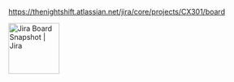 https://thenightshift.atlassian.net/jira/core/projects/CX301/board


<a href="https://thenightshift.atlassian.net/jira/core/projects/CX301/board"><img align="left" src="https://github.com/TheNightShifters/AcqITTransformation/assets/47993869/fc2986c5-f2ed-4e40-b9e4-e16455bec252" alt="Jira Board Snapshot | Jira" width="100px"/></a>


